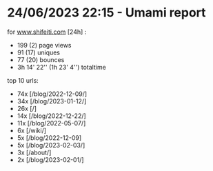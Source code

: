 # 24/06/2023 22:15 - Umami report
for www.shifeiti.com [24h] :

 - 199 (2) page views
 - 91 (17) uniques
 - 77 (20) bounces
 - 3h 14' 22'' (1h 23' 4'') totaltime


top 10 urls:
 - 74x [/blog/2022-12-09/]
 - 34x [/blog/2023-01-12/]
 - 26x [/]
 - 14x [/blog/2022-12-22/]
 - 11x [/blog/2022-05-07/]
 - 6x [/wiki/]
 - 5x [/blog/2022-12-09]
 - 5x [/blog/2023-02-03/]
 - 3x [/about/]
 - 2x [/blog/2023-02-01/]


